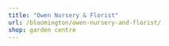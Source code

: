 ```yaml
---
title: "Owen Nursery & Florist"
url: /bloomington/owen-nursery-and-florist/
shop: garden centre
---
```

